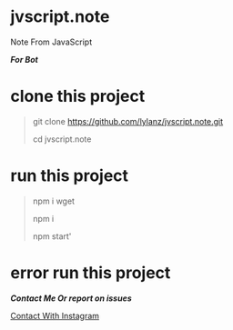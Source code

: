 # jvscript.note
Note From JavaScript

***For Bot***
# clone this project
>git clone https://github.com/lylanz/jvscript.note.git
>
>cd jvscript.note


# run this project 
>npm i wget
>
>npm i
>
>npm start' 

# error run this project
***Contact Me Or report on issues***

[Contact With Instagram](https://instagram.com/lanzvian)
